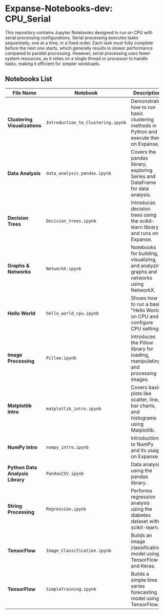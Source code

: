 # Expanse-Notebooks-dev: CPU_Serial

This repository contains Jupyter Notebooks designed to run on CPU with serial processing configurations. Serial processing executes tasks sequentially, one at a time, in a fixed order. Each task must fully complete before the next one starts, which generally results in slower performance compared to parallel processing. However, serial processing uses fewer system resources, as it relies on a single thread or processor to handle tasks, making it efficient for simpler workloads.

## Notebooks List
| File Name                  | Notebook                          | Description                                                                                   |
|----------------------------|-----------------------------------|-----------------------------------------------------------------------------------------------|
| **Clustering Visualizations** | `Introduction_to_Clustering.ipynb` | Demonstrates how to run basic clustering methods in Python and execute them on Expanse.         |
| **Data Analysis**            | `data_analysis_pandas.ipynb`       | Covers the pandas library, exploring Series and DataFrame for data analysis.                   |
| **Decision Trees**           | `Decision_trees.ipynb`             | Introduces decision trees using the scikit-learn library and runs on Expanse.                  |
| **Graphs & Networks**        | `NetworkX.ipynb`                   | Notebooks for building, visualizing, and analyzing graphs and networks using NetworkX.         |
| **Hello World**              | `hello_world_cpu.ipynb`            | Shows how to run a basic "Hello World" on CPU and configure CPU settings.                      |
| **Image Processing**         | `Pillow.ipynb`                     | Introduces the Pillow library for loading, manipulating, and processing images.                |
| **Matplotlib Intro**         | `matplotlib_intro.ipynb`           | Covers basic plots like scatter, line, bar charts, and histograms using Matplotlib.            |
| **NumPy Intro**              | `numpy_intro.ipynb`                | Introduction to NumPy and its usage on Expanse.                                                |
| **Python Data Analysis Library** | `PandasCSV.ipynb`                | Data analysis using the pandas library.                                                        |
| **String Processing**        | `Regression.ipynb`                 | Performs regression analysis using the diabetes dataset with scikit-learn.                     |
| **TensorFlow**               | `Image_Classification.ipynb`       | Builds an image classification model using TensorFlow and Keras.                               |
| **TensorFlow**               | `SimpleTraining.ipynb`             | Builds a simple time series forecasting model using TensorFlow.                                |
